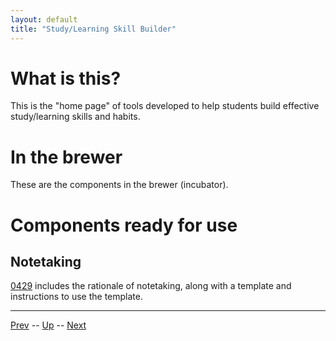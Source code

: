 ```yaml
---
layout: default
title: "Study/Learning Skill Builder"
---
```


# What is this?

This is the "home page" of tools developed to help students build effective study/learning skills and habits.

# In the brewer

These are the components in the brewer (incubator).



# Components ready for use

## Notetaking

[0429](0429.md) includes the rationale of notetaking, along with a template and instructions to use the template. 

---

[Prev](0429.md) -- [Up](../README.md) -- [Next](0431.md)

